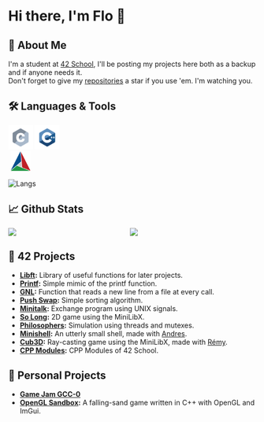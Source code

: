 # Hi there, I'm Flo 👋

## 🦊 About Me
I'm a student at [42 School](https://42.fr/en/homepage/), I'll be posting my projects here both as a backup and if anyone needs it. <br/>
Don't forget to give my [repositories](https://github.com/flmarsou?tab=repositories) a star if you use 'em. I'm watching you.

## 🛠️ Languages & Tools
<div align="left">
	<img src="https://github.com/flmarsou/flmarsou/blob/main/assets/icons/c.svg" alt="c logo" width="50" height="50"/>
	<img src="https://github.com/flmarsou/flmarsou/blob/main/assets/icons/cpp.svg" alt="c logo" width="50" height="50"/>
</div>
<div align="left">
	&#8202;
	<img src="https://github.com/flmarsou/flmarsou/blob/main/assets/icons/cmake.svg" alt="cmake logo" width="40" height="40"/>
</div>

![Langs](https://github-readme-stats.vercel.app/api/top-langs/?username=flmarsou&theme=react&show_icons=true&hide_border=true&layout=compact)

## 📈 Github Stats
<div style="display: flex; justify-content: space-between;">
	<img src="https://github-readme-stats.vercel.app/api?username=flmarsou&theme=react&show_icons=true&hide_border=true&count_private=true" style="width: 48%;">
	<img src="https://github-readme-streak-stats.herokuapp.com/?user=flmarsou&theme=react&hide_border=true" style="width: 51%;">
</div>

## 🔭 42 Projects
- **[Libft](https://github.com/flmarsou/libft):** Library of useful functions for later projects.
- **[Printf](https://github.com/flmarsou/ft_printf):** Simple mimic of the printf function.
- **[GNL](https://github.com/flmarsou/get_next_line):** Function that reads a new line from a file at every call.
- **[Push Swap](https://github.com/flmarsou/push_swap):** Simple sorting algorithm.
- **[Minitalk](https://github.com/flmarsou/minitalk):** Exchange program using UNIX signals.
- **[So Long](https://github.com/flmarsou/so_long):** 2D game using the MiniLibX.
- **[Philosophers](https://github.com/flmarsou/philosophers):** Simulation using threads and mutexes.
- **[Minishell](https://github.com/flmarsou/minishell):** An utterly small shell, made with [Andres](https://github.com/Manioker).
- **[Cub3D](https://github.com/flmarsou/cub3d):** Ray-casting game using the MiniLibX, made with [Rémy](https://github.com/remyd06).
- **[CPP Modules](https://github.com/flmarsou/cpp_modules):** CPP Modules of 42 School.

## 🌌 Personal Projects
- **[Game Jam GCC-0](https://github.com/louchebem06/GCC-0)** 
- **[OpenGL Sandbox](https://github.com/flmarsou/OpenGL_Sandbox):** A falling-sand game written in C++ with OpenGL and ImGui.
